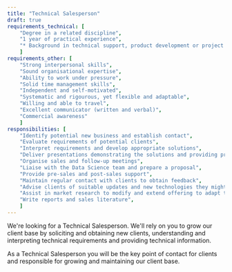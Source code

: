 ```yaml
---
title: "Technical Salesperson"
draft: true
requirements_technical: [
	"Degree in a related discipline",
	"1 year of practical experience",
	"* Background in technical support, product development or project management"
	]
requirements_other: [
	"Strong interpersonal skills",
	"Sound organisational expertise",
	"Ability to work under pressure",
	"Solid time management skills",
	"Independent and self-motivated",
	"Systematic and rigourous, yet flexible and adaptable",
	"Willing and able to travel",
	"Excellent communicator (written and verbal)",
	"Commercial awareness"
	]
responsibilities: [
	"Identify potential new business and establish contact",
	"Evaluate requirements of potential clients",
	"Interpret requirements and develop appropriate solutions",
	"Deliver presentations demonstrating the solutions and providing product education",
	"Organise sales and follow-up meetings",
	"Liaise with the Data Science team and prepare a proposal",
	"Provide pre-sales and post-sales support",
	"Maintain regular contact with clients to obtain feedback",
	"Advise clients of suitable updates and new technologies they might find beneficial",
	"Assist in market research to modify and extend offering to adapt to the evolving environment",
	"Write reports and sales literature",
	]
---
```


<!--
https://www.cleverism.com/job-profiles/data-engineer/
-->

We're looking for a Technical Salesperson. We'll rely on you to grow our client base by soliciting and obtaining new clients, understanding and interpreting technical requirements and providing technical information.

As a Technical Salesperson you will be the key point of contact for clients and responsible for growing and maintaining our client base.